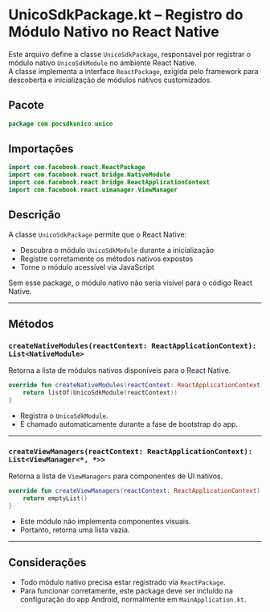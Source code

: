 # UnicoSdkPackage.kt – Registro do Módulo Nativo no React Native

Este arquivo define a classe `UnicoSdkPackage`, responsável por registrar o módulo nativo `UnicoSdkModule` no ambiente React Native.  
A classe implementa a interface `ReactPackage`, exigida pelo framework para descoberta e inicialização de módulos nativos customizados.

## Pacote

```kotlin
package com.pocsdkunico.unico
````

## Importações

```kotlin
import com.facebook.react.ReactPackage
import com.facebook.react.bridge.NativeModule
import com.facebook.react.bridge.ReactApplicationContext
import com.facebook.react.uimanager.ViewManager
```

## Descrição

A classe `UnicoSdkPackage` permite que o React Native:

* Descubra o módulo `UnicoSdkModule` durante a inicialização
* Registre corretamente os métodos nativos expostos
* Torne o módulo acessível via JavaScript

Sem esse package, o módulo nativo não seria visível para o código React Native.

---

## Métodos

### `createNativeModules(reactContext: ReactApplicationContext): List<NativeModule>`

Retorna a lista de módulos nativos disponíveis para o React Native.

```kotlin
override fun createNativeModules(reactContext: ReactApplicationContext): List<NativeModule> {
    return listOf(UnicoSdkModule(reactContext))
}
```

* Registra o `UnicoSdkModule`.
* É chamado automaticamente durante a fase de bootstrap do app.

---

### `createViewManagers(reactContext: ReactApplicationContext): List<ViewManager<*, *>>`

Retorna a lista de `ViewManagers` para componentes de UI nativos.

```kotlin
override fun createViewManagers(reactContext: ReactApplicationContext): List<ViewManager<*, *>> {
    return emptyList()
}
```

* Este módulo não implementa componentes visuais.
* Portanto, retorna uma lista vazia.

---

## Considerações

* Todo módulo nativo precisa estar registrado via `ReactPackage`.
* Para funcionar corretamente, este package deve ser incluído na configuração do app Android, normalmente em `MainApplication.kt`.
